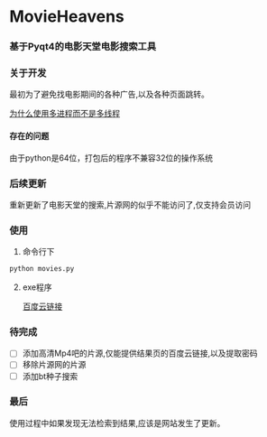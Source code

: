 # MovieHeavens
### 基于Pyqt4的电影天堂电影搜索工具

### 关于开发
最初为了避免找电影期间的各种广告,以及各种页面跳转。<p>
[为什么使用多进程而不是多线程](http://www.360doc.com/content/16/0415/17/1317564_550896090.shtml)

#### 存在的问题
由于python是64位，打包后的程序不兼容32位的操作系统

### 后续更新
重新更新了电影天堂的搜索,片源网的似乎不能访问了,仅支持会员访问

### 使用
1. 命令行下
```python
python movies.py
```
2. exe程序 <p>
[百度云链接](http://pan.baidu.com/s/1pLTJpkZ)

### 待完成
- [ ] 添加高清Mp4吧的片源,仅能提供结果页的百度云链接,以及提取密码
- [ ] 移除片源网的片源
- [ ] 添加bt种子搜索

### 最后
使用过程中如果发现无法检索到结果,应该是网站发生了更新。<p>
